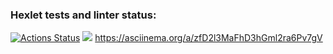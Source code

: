 ### Hexlet tests and linter status:
[![Actions Status](https://github.com/wq4rsz/frontend-project-44/workflows/hexlet-check/badge.svg)](https://github.com/wq4rsz/frontend-project-44/actions)
<a href="https://codeclimate.com/github/wq4rsz/frontend-project-44/maintainability"><img src="https://api.codeclimate.com/v1/badges/19a2299076ce04608a0b/maintainability" /></a>
https://asciinema.org/a/zfD2l3MaFhD3hGml2ra6Pv7gV
